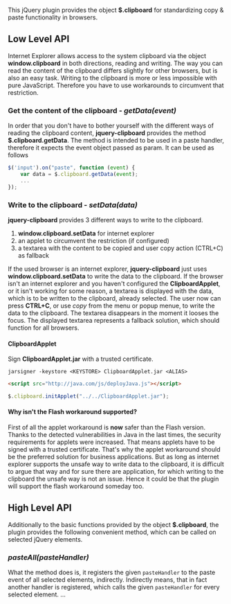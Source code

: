 This jQuery plugin provides the object **$.clipboard** for standardizing copy & paste functionality in browsers.

## Low Level API

Internet Explorer allows access to the system clipboard via the object **window.clipboard** in both directions, reading and writing.
The way you can read the content of the clipboard differs slightly for other browsers, but is also an easy task. Writing to the
clipboard is more or less impossible with pure JavaScript. Therefore you have to use workarounds to circumvent that restriction.

### Get the content of the clipboard - *getData(event)*

In order that you don't have to bother yourself with the different ways of reading the clipboard content, **jquery-clipboard** provides 
the method **$.clipboard.getData**. The method is intended to be used in a paste handler, therefore it expects the event object passed
as param. It can be used as follows

```javascript
$('input').on("paste", function (event) {
    var data = $.clipboard.getData(event);
    ...
});
```

### Write to the clipboard - *setData(data)*

**jquery-clipboard** provides 3 different ways to write to the clipboard.

1. **window.clipboard.setData** for internet explorer
1. an applet to circumvent the restriction (if configured)
1. a textarea with the content to be copied and user copy action (CTRL+C) as fallback

If the used browser is an internet explorer, **jquery-clipboard** just uses **window.clipboard.setData** to write the data to the
clipboard. If the browser isn't an internet explorer and you haven't configured the **ClipboardApplet**, or it isn't working for some
reason, a textarea is displayed with the data, which is to be written to the clipboard, already selected. The user now can press **CTRL+C**,
or use *copy* from the menu or popup menue, to write the data to the clipboard. The textarea disappears in the moment it looses the focus.
The displayed textarea represents a fallback solution, which should function for all browsers. 


#### ClipboardApplet

Sign **ClipboardApplet.jar** with a trusted certificate.

```
jarsigner -keystore <KEYSTORE> ClipboardApplet.jar <ALIAS>
```

```html
<script src="http://java.com/js/deployJava.js"></script>
```	

```javascript
$.clipboard.initApplet("../../ClipboardApplet.jar");
```

#### Why isn't the Flash workaround supported?

First of all the applet workaround is **now** safer than the Flash version. Thanks to the detected vulnerabilities in Java
in the last times, the security requirements for applets were increased. That means applets have to be signed with a trusted
certificate. That's why the applet workaround should be the preferred solution for business applications. But as long as
internet explorer supports the unsafe way to write data to the clipboard, it is difficult to argue that way and for sure there
are application, for which writing to the clipboard the unsafe way is not an issue. Hence it could be that the plugin will support
the flash workaround someday too.


## High Level API

Additionally to the basic functions provided by the object **$.clipboard**, the plugin provides the following convenient method,
which can be called on selected jQuery elements.


### *pasteAll(pasteHandler)*

What the method does is, it registers the given `pasteHandler` to the paste event of all selected elements, indirectly.
Indirectly means, that in fact another handler is registered, which calls the given `pasteHandler` for every selected element.
...
